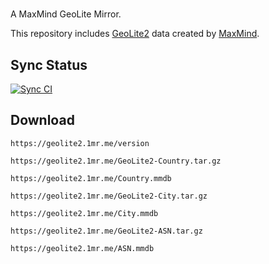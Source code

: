 #

A MaxMind GeoLite Mirror.

This repository includes [GeoLite2](https://dev.maxmind.com/geoip/geoip2/geolite2/) data created by [MaxMind](https://www.maxmind.com).

## Sync Status

[![Sync CI](https://github.com/1mr/geolite-mirror/actions/workflows/sync.yml/badge.svg)](https://github.com/1mr/geolite-mirror/actions/workflows/sync.yml)

## Download

``` plain
https://geolite2.1mr.me/version
```

``` plain
https://geolite2.1mr.me/GeoLite2-Country.tar.gz
```

``` plain
https://geolite2.1mr.me/Country.mmdb
```

``` plain
https://geolite2.1mr.me/GeoLite2-City.tar.gz
```

``` plain
https://geolite2.1mr.me/City.mmdb
```

``` plain
https://geolite2.1mr.me/GeoLite2-ASN.tar.gz
```

``` plain
https://geolite2.1mr.me/ASN.mmdb
```
